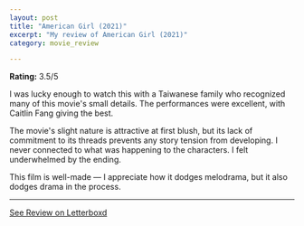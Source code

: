 ```yaml
---
layout: post
title: "American Girl (2021)"
excerpt: "My review of American Girl (2021)"
category: movie_review

---
```


**Rating:** 3.5/5

I was lucky enough to watch this with a Taiwanese family who recognized many of this movie's small details. The performances were excellent, with Caitlin Fang giving the best.

The movie's slight nature is attractive at first blush, but its lack of commitment to its threads prevents any story tension from developing. I never connected to what was happening to the characters. I felt underwhelmed by the ending.

This film is well-made — I appreciate how it dodges melodrama, but it also dodges drama in the process.

<hr>

[See Review on Letterboxd](https://boxd.it/7HT7fF)
